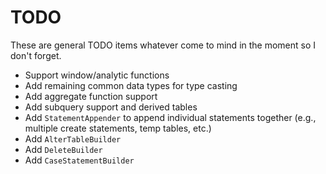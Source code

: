 # TODO
These are general TODO items whatever come to mind in the moment so I don't forget.
* Support window/analytic functions
* Add remaining common data types for type casting
* Add aggregate function support
* Add subquery support and derived tables
* Add `StatementAppender` to append individual statements together (e.g., multiple create statements, temp tables, etc.)
* Add `AlterTableBuilder`
* Add `DeleteBuilder`
* Add `CaseStatementBuilder`
